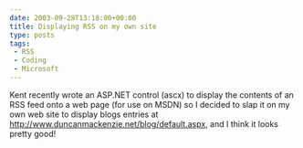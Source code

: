 ```yaml
---
date: 2003-09-28T13:18:00+00:00
title: Displaying RSS on my own site
type: posts
tags:
 - RSS
 - Coding
 - Microsoft
---
```

Kent recently wrote an ASP.NET control (ascx) to display the contents of an RSS feed onto a web page (for use on MSDN) so I decided to slap it on my own web site to display blogs entries at <http://www.duncanmackenzie.net/blog/default.aspx>, and I think it looks pretty good!
